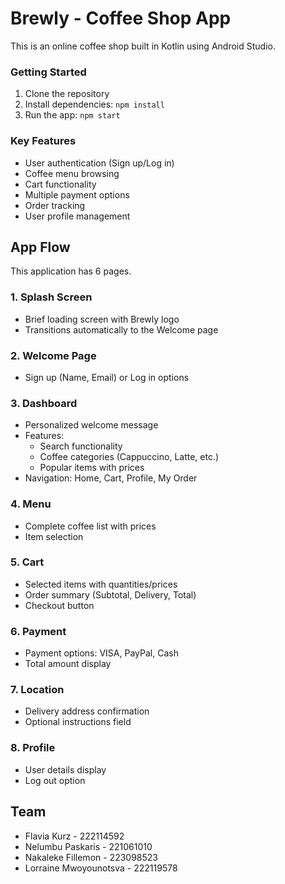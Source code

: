# Brewly - Coffee Shop App
This is an online coffee shop built in Kotlin using Android Studio.

### Getting Started
1. Clone the repository
2. Install dependencies: `npm install`
3. Run the app: `npm start`

### Key Features
- User authentication (Sign up/Log in)
- Coffee menu browsing
- Cart functionality
- Multiple payment options
- Order tracking
- User profile management

## App Flow
This application has 6 pages.

### 1. Splash Screen
- Brief loading screen with Brewly logo
- Transitions automatically to the Welcome page

### 2. Welcome Page
- Sign up (Name, Email) or Log in options

### 3. Dashboard
- Personalized welcome message
- Features:
  - Search functionality
  - Coffee categories (Cappuccino, Latte, etc.)
  - Popular items with prices
- Navigation: Home, Cart, Profile, My Order

### 4. Menu
- Complete coffee list with prices
- Item selection

### 5. Cart
- Selected items with quantities/prices
- Order summary (Subtotal, Delivery, Total)
- Checkout button

### 6. Payment
- Payment options: VISA, PayPal, Cash
- Total amount display

### 7. Location
- Delivery address confirmation
- Optional instructions field

### 8. Profile
- User details display
- Log out option

## Team

- Flavia Kurz - 222114592
- Nelumbu Paskaris - 221061010 
- Nakaleke Fillemon - 223098523
- Lorraine Mwoyounotsva - 222119578


